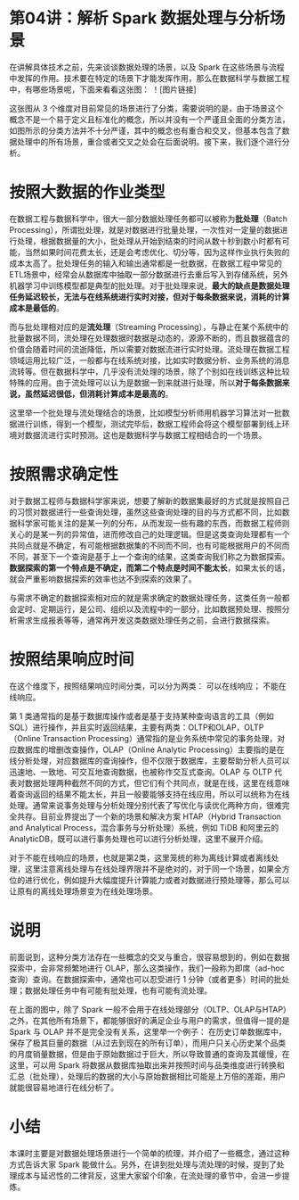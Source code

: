 # 第04讲：解析 Spark 数据处理与分析场景

在讲解具体技术之前，先来谈谈数据处理的场景，以及 Spark 在这些场景与流程中发挥的作用。技术要在特定的场景下才能发挥作用，那么在数据科学与数据工程中，有哪些场景呢，下面来看看这张图：
！[图片链接]


这张图从 3 个维度对目前常见的场景进行了分类，需要说明的是，由于场景这个概念不是一个易于定义且标准化的概念，所以并没有一个严谨且全面的分类方法，如图所示的分类方法并不十分严谨，其中的概念也有重合和交叉，但基本包含了数据处理中的所有场景，重合或者交叉之处会在后面说明。接下来，我们逐个进行分析。

# 按照大数据的作业类型

在数据工程与数据科学中，很大一部分数据处理任务都可以被称为**批处理**（Batch Processing），所谓批处理，就是对数据进行批量处理，一次性对一定量的数据进行处理，根据数据量的大小，批处理从开始到结束的时间从数十秒到数小时都有可能，当然如果时间花费太长，还是会考虑优化、切分等，因为这样作业执行失败的成本太高了。批处理任务的输入和输出通常都是一批数据，在数据工程中常见的ETL场景中，经常会从数据库中抽取一部分数据进行去重后写入到存储系统，另外机器学习中训练模型都是典型的批处理。对于批处理来说，**最大的缺点是数据处理任务延迟较长，无法与在线系统进行实时对接，但对于每条数据来说，消耗的计算成本是最低的**。

而与批处理相对应的是**流处理**（Streaming Processing），与静止在某个系统中的批量数据不同，流处理在处理数据时数据是动态的，源源不断的，而且数据蕴含的价值会随着时间的流逝降低，所以需要对数据流进行实时处理。流处理在数据工程领域运用比较广泛，一般都与在线系统对接，比如实时数据分析、业务系统的消息流转等。但在数据科学中，几乎没有流处理的场景，除了个别如在线训练这种比较特殊的应用。由于流处理可以认为是数据一到来就进行处理，所以**对于每条数据来说，虽然延迟很低，但消耗计算成本是最高的**。

这里举一个批处理与流处理结合的场景，比如模型分析师用机器学习算法对一批数据进行训练，得到一个模型，测试完毕后，数据工程师会将这个模型部署到线上环境对数据流进行实时预测。这也是数据科学与数据工程相结合的一个场景。

# 按照需求确定性

对于数据工程师与数据科学家来说，想要了解新的数据集最好的方式就是按照自己的习惯对数据进行一些查询处理，虽然这些查询处理的目的与方式都不同，比如数据科学家可能关注的是某一列的分布，从而发现一些有趣的东西，而数据工程师则关心的是某一列的异常值，进而修改自己的处理逻辑。但是这类查询处理都有一个共同点就是不确定，有可能根据数据集的不同而不同，也有可能根据用户的不同而不同，甚至下一个查询是基于上一个查询的结果，这类查询我们称之为数据探索。**数据探索的第一个特点是不确定，而第二个特点是时间不能太长**，如果太长的话，就会严重影响数据探索的效率也达不到探索的效果了。

与需求不确定的数据探索相对应的就是需求确定的数据处理任务，这类任务一般都会定时、定期运行，是公司、组织以及流程中的一部分，比如数据预处理、按照分析需求生成报表等等，通常再开发这类数据处理任务之前，会进行数据探索。

# 按照结果响应时间

在这个维度下，按照结果响应时间分类，可以分为两类：
可以在线响应；
不能在线响应。

第 1 类通常指的是基于数据库操作或者是基于支持某种查询语言的工具（例如SQL）进行操作，并且实时返回结果，主要有两类：OLTP和OLAP，OLTP（Online Transaction Processing）通常指的是业务系统中常见的事务处理，对应数据库的增删改查操作，OLAP（Online Analytic Processing）主要指的是在线分析处理，对应数据库的查询操作，但不仅限于数据库，主要帮助分析人员可以迅速地、一致地、可交互地查询数据，也被称作交互式查询。OLAP 与 OLTP 代表对数据处理两种截然不同的方式，但它们有个共同点，就是在线，这里在线意味着查询返回的结果不能太长，并且一般要能够支持在线应用，所以可以统称为在线处理。通常来说事务处理与分析处理分别代表了写优化与读优化两种方向，很难完全共存。目前业界提出了一个新的场景和解决方案 HTAP（Hybrid Transaction and Analytical Process，混合事务与分析处理）系统，例如 TiDB 和阿里云的 AnalyticDB，既可以进行事务处理也可以进行分析处理，这里不展开介绍。

对于不能在线响应的场景，也就是第2类，这里笼统的称为离线计算或者离线处理，这里注意离线处理与在线处理界限并不是绝对的，对于同一个场景，如果全方位的进行优化，例如提升大幅度提升计算能力或者对数据进行预处理等，那么可以让原有的离线处理场景变为在线处理场景。

# 说明

前面说到，这种分类方法存在一些概念的交叉与重合，很容易想到的，例如在数据探索中，会非常频繁地进行 OLAP，那么这类操作，我们一般称为即席（ad-hoc 查询）查询。在数据探索中，通常也可以忍受进行 1 分钟（或者更多）时间的批处理；数据处理任务中有可能有批处理，也有可能有流处理。

在上面的图中，除了 Spark 一般不会用于在线处理部分（OLTP、OLAP与HTAP）之外，在其他所有场景下，都能够很好的满足企业与用户的需求，但值得一提的是 Spark 与 OLAP 并不是完全没有关系，这里举一个例子：
在历史订单数据库中，保存了极其巨量的数据（从过去到现在的所有订单），而用户只关心历史某个品类的月度销量数据，但是由于原始数据过于巨大，所以导致普通的查询及其缓慢，在这里，可以用 Spark 将数据从数据库抽取出来并按照时间与品类维度进行转换和汇总（批处理），处理后的数据的大小与原始数据相比可能是上万倍的差距，用户就能很容易地进行在线分析了。

# 小结

本课时主要是对数据处理场景进行一个简单的梳理，并介绍了一些概念，通过这种方式告诉大家 Spark 能做什么。另外，在讲到批处理与流处理的时候，提到了处理成本与延迟性的二律背反，这里大家留个印象，在流处理的章节中，会进一步提炼。
